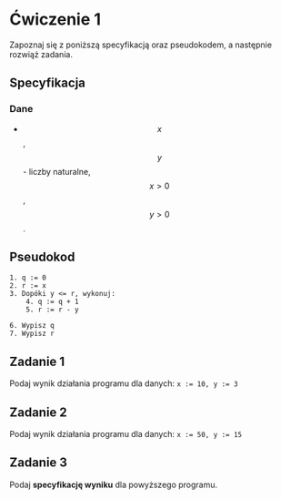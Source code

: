 # Ćwiczenie 1

Zapoznaj się z poniższą specyfikacją oraz pseudokodem, a następnie rozwiąż zadania.

## Specyfikacja

### Dane

* $$x$$, $$y$$ - liczby naturalne, $$x > 0$$, $$y > 0$$. 

## Pseudokod

```
1. q := 0
2. r := x
3. Dopóki y <= r, wykonuj:
    4. q := q + 1
    5. r := r - y
    
6. Wypisz q
7. Wypisz r 
```

## Zadanie 1

Podaj wynik działania programu dla danych: `x := 10, y := 3`

## Zadanie 2

Podaj wynik działania programu dla danych: `x := 50, y := 15`

## Zadanie 3

Podaj **specyfikację wyniku** dla powyższego programu.
